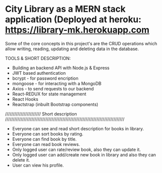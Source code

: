 # City Library as a MERN stack application (Deployed at heroku: https://library-mk.herokuapp.com

Some of the core concepts in this project's are the CRUD operations which allow writing, reading, updating and deleting data in the database.

TOOLS & SHORT DESCRIPTION:

- Building an backend API with Node.js & Express
- JWT based authentication
- bcrypt - for password encription
- mongoose - for interacting with a MongoDB
- Axios - to send requests to our backend
- React-REDUX for state management
- React Hooks
- Reactstrap (inbuilt Bootstrap components)

///////////////////////  Short description  /////////////////////////////////////////////////////////////////////////////

- Everyone can see and read short description for books in library. 
- Everyone can sort books by rating.
- Everyone can find book by title.
- Everyone can read book reviews.
- Only logged user can rate/review book, also they can update it.
- Only logged user can add/create new book in library and also they can delete it.
- User can view his profile.
